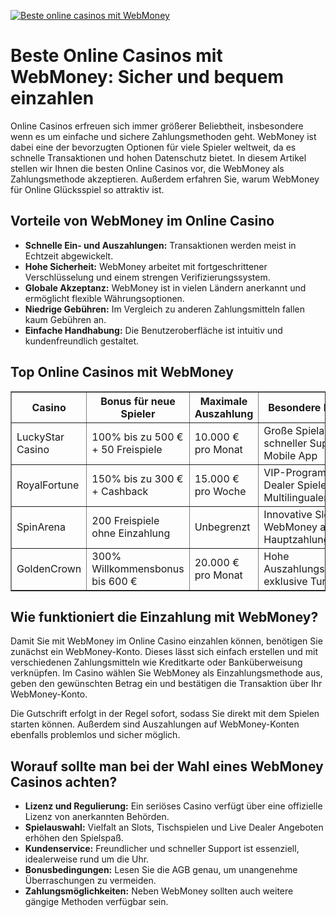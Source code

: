 [![Beste online casinos mit WebMoney](https://123-caf.pages.dev/gitsignup.png)](https://vrmoo.ru/Bt82HjjY)

<h1>Beste Online Casinos mit WebMoney: Sicher und bequem einzahlen</h1> <p>Online Casinos erfreuen sich immer größerer Beliebtheit, insbesondere wenn es um einfache und sichere Zahlungsmethoden geht. WebMoney ist dabei eine der bevorzugten Optionen für viele Spieler weltweit, da es schnelle Transaktionen und hohen Datenschutz bietet. In diesem Artikel stellen wir Ihnen die besten Online Casinos vor, die WebMoney als Zahlungsmethode akzeptieren. Außerdem erfahren Sie, warum WebMoney für Online Glücksspiel so attraktiv ist.</p>  <h2>Vorteile von WebMoney im Online Casino</h2> <ul>   <li><strong>Schnelle Ein- und Auszahlungen:</strong> Transaktionen werden meist in Echtzeit abgewickelt.</li>   <li><strong>Hohe Sicherheit:</strong> WebMoney arbeitet mit fortgeschrittener Verschlüsselung und einem strengen Verifizierungssystem.</li>   <li><strong>Globale Akzeptanz:</strong> WebMoney ist in vielen Ländern anerkannt und ermöglicht flexible Währungsoptionen.</li>   <li><strong>Niedrige Gebühren:</strong> Im Vergleich zu anderen Zahlungsmitteln fallen kaum Gebühren an.</li>   <li><strong>Einfache Handhabung:</strong> Die Benutzeroberfläche ist intuitiv und kundenfreundlich gestaltet.</li> </ul>  <h2>Top Online Casinos mit WebMoney</h2> <table border="1" cellspacing="0" cellpadding="8">   <thead>     <tr>       <th>Casino</th>       <th>Bonus für neue Spieler</th>       <th>Maximale Auszahlung</th>       <th>Besondere Merkmale</th>     </tr>   </thead>   <tbody>     <tr>       <td>LuckyStar Casino</td>       <td>100% bis zu 500 € + 50 Freispiele</td>       <td>10.000 € pro Monat</td>       <td>Große Spielauswahl, schneller Support, Mobile App</td>     </tr>     <tr>       <td>RoyalFortune</td>       <td>150% bis zu 300 € + Cashback</td>       <td>15.000 € pro Woche</td>       <td>VIP-Programm, Live Dealer Spiele, Multilingualer Support</td>     </tr>     <tr>       <td>SpinArena</td>       <td>200 Freispiele ohne Einzahlung</td>       <td>Unbegrenzt</td>       <td>Innovative Slots, WebMoney als Hauptzahlungsmethode</td>     </tr>     <tr>       <td>GoldenCrown</td>       <td>300% Willkommensbonus bis 600 €</td>       <td>20.000 € pro Monat</td>       <td>Hohe Auszahlungsquote, exklusive Turniere</td>     </tr>   </tbody> </table>  <h2>Wie funktioniert die Einzahlung mit WebMoney?</h2> <p>Damit Sie mit WebMoney im Online Casino einzahlen können, benötigen Sie zunächst ein WebMoney-Konto. Dieses lässt sich einfach erstellen und mit verschiedenen Zahlungsmitteln wie Kreditkarte oder Banküberweisung verknüpfen. Im Casino wählen Sie WebMoney als Einzahlungsmethode aus, geben den gewünschten Betrag ein und bestätigen die Transaktion über Ihr WebMoney-Konto.</p> <p>Die Gutschrift erfolgt in der Regel sofort, sodass Sie direkt mit dem Spielen starten können. Außerdem sind Auszahlungen auf WebMoney-Konten ebenfalls problemlos und sicher möglich.</p>  <h2>Worauf sollte man bei der Wahl eines WebMoney Casinos achten?</h2> <ul>   <li><strong>Lizenz und Regulierung:</strong> Ein seriöses Casino verfügt über eine offizielle Lizenz von anerkannten Behörden.</li>   <li><strong>Spielauswahl:</strong> Vielfalt an Slots, Tischspielen und Live Dealer Angeboten erhöhen den Spielspaß.</li>   <li><strong>Kundenservice:</strong> Freundlicher und schneller Support ist essenziell, idealerweise rund um die Uhr.</li>   <li><strong>Bonusbedingungen:</strong> Lesen Sie die AGB genau, um unangenehme Überraschungen zu vermeiden.</li>   <li><strong>Zahlungsmöglichkeiten:</strong> Neben WebMoney sollten auch weitere gängige Methoden verfügbar sein.</li> </ul>
